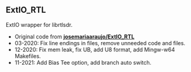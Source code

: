 ## ExtIO_RTL

ExtIO wrapper for librtlsdr.

* Original code from [**josemariaaraujo/ExtIO_RTL**](https://github.com/josemariaaraujo/ExtIO_RTL)
* 03-2020: Fix line endings in files, remove unneeded code and files.
* 12-2020: Fix mem leak, fix UB, add U8 format, add Mingw-w64 Makefiles.
* 11-2021: Add Bias Tee option, add branch auto switch.
